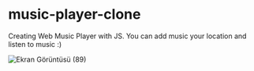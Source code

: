 # music-player-clone
Creating Web Music Player with JS. You can add music your location and listen to music :)

![Ekran Görüntüsü (89)](https://user-images.githubusercontent.com/95496883/212315246-8260181a-dacb-46f9-94b7-ea5e999a743b.png)

